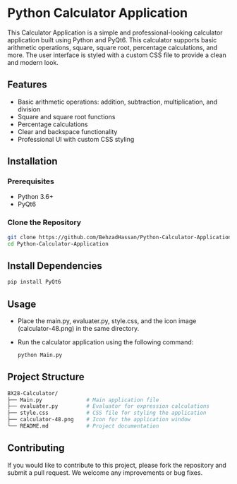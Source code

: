 # Python Calculator Application

This Calculator Application is a simple and professional-looking calculator application built using Python and PyQt6. This calculator supports basic arithmetic operations, square, square root, percentage calculations, and more. The user interface is styled with a custom CSS file to provide a clean and modern look.

## Features

- Basic arithmetic operations: addition, subtraction, multiplication, and division
- Square and square root functions
- Percentage calculations
- Clear and backspace functionality
- Professional UI with custom CSS styling

## Installation

### Prerequisites

- Python 3.6+
- PyQt6

### Clone the Repository

```bash
git clone https://github.com/BehzadHassan/Python-Calculator-Application.git
cd Python-Calculator-Application
```

## Install Dependencies
```bash
pip install PyQt6
```

## Usage

- Place the main.py, evaluater.py, style.css, and the icon image (calculator-48.png) in the same directory.

- Run the calculator application using the following command:

  ```bash
  python Main.py
  ```

## Project Structure
```bash
BX28-Calculator/
├── Main.py              # Main application file
├── evaluater.py         # Evaluator for expression calculations
├── style.css            # CSS file for styling the application
├── calculator-48.png    # Icon for the application window
└── README.md            # Project documentation

```

## Contributing
If you would like to contribute to this project, please fork the repository and submit a pull request. We welcome any improvements or bug fixes.
